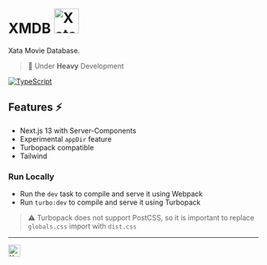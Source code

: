 <h1> XMDB <img alt="Xatafly, the logo from Xata" src="/public/flap.gif" width="50" /></h1>

Xata Movie Database.

> 🚧 Under **Heavy** Development

[![TypeScript](https://badgen.net/badge/icon/typescript?icon=typescript&label)](https://typescriptlang.org)

## Features ⚡️

- Next.js 13 with Server-Components
- Experimental `appDir` feature
- Turbopack compatible
- Tailwind

### Run Locally

- Run the `dev` task to compile and serve it using Webpack
- Run `turbo:dev` to compile and serve it using Turbopack

> ⚠️ Turbopack does not support PostCSS, so it is important to replace `globals.css` import with `dist.css`

---

<img alt="Xatafly, Xata's logo" src="https://raw.githubusercontent.com/xataio/vscode-extension/2e3d0b877cf6aff1e0fc717e05ada714465ca783/doc/xata-icon-128.png" width="24" />
